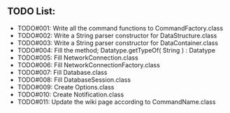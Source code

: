 ## TODO List:
* TODO#001: Write all the command functions to CommandFactory.class
* TODO#002: Write a String parser constructor for DataStructure.class
* TODO#003: Write a String parser constructor for DataContainer.class
* TODO#004: Fill the method; Datatype.getTypeOf( String ) : Datatype
* TODO#005: Fill NetworkConnection.class
* TODO#006: Fill NetworkConnectionFactory.class
* TODO#007: Fill Database.class
* TODO#008: Fill DatabaseSession.class
* TODO#009: Create Options.class
* TODO#010: Create Notification.class
* TODO#011: Update the wiki page according to CommandName.class
